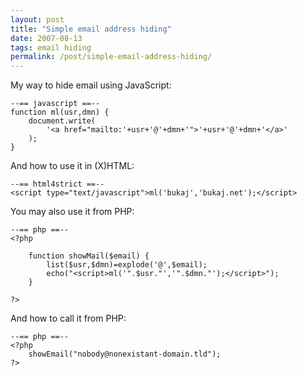 ```yaml
---
layout: post
title: "Simple email address hiding"
date: 2007-08-13
tags: email hiding
permalink: /post/simple-email-address-hiding/
---
```

My way to hide email using JavaScript:

    --== javascript ==--
    function ml(usr,dmn) {
        document.write(
            '<a href="mailto:'+usr+'@'+dmn+'">'+usr+'@'+dmn+'</a>'
        );
    }

And how to use it in (X)HTML:

    --== html4strict ==--
    <script type="text/javascript">ml('bukaj','bukaj.net');</script>

You may also use it from PHP:

    --== php ==--
    <?php
    
        function showMail($email) {
            list($usr,$dmn)=explode('@',$email);
            echo("<script>ml('".$usr."','".$dmn."');</script>");
        }
    
    ?>
    
And how to call it from PHP:

    --== php ==--
    <?php
        showEmail("nobody@nonexistant-domain.tld");
    ?>
